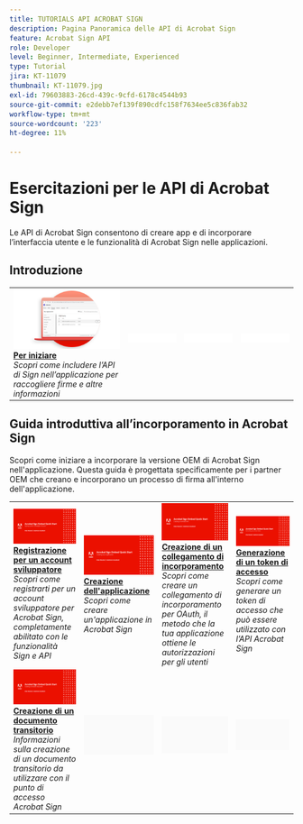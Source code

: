 ```yaml
---
title: TUTORIALS API ACROBAT SIGN
description: Pagina Panoramica delle API di Acrobat Sign
feature: Acrobat Sign API
role: Developer
level: Beginner, Intermediate, Experienced
type: Tutorial
jira: KT-11079
thumbnail: KT-11079.jpg
exl-id: 79603883-26cd-439c-9cfd-6178c4544b93
source-git-commit: e2debb7ef139f890cdfc158f7634ee5c836fab32
workflow-type: tm+mt
source-wordcount: '223'
ht-degree: 11%

---
```


# Esercitazioni per le API di Acrobat Sign

Le API di Acrobat Sign consentono di creare app e di incorporare l’interfaccia utente e le funzionalità di Acrobat Sign nelle applicazioni.

## Introduzione

<table style="table-layout:fixed">
<tr>
   <td>
    <a href="signapi.md">
      <img alt="Introduzione" src="assets/GSASAPI_thumb.png" />
    </a>
    <div>
    <a href="signapi.md"><strong>Per iniziare</strong></a>
    </div>
    <em>Scopri come includere l’API di Sign nell’applicazione per raccogliere firme e altre informazioni</em>
    <br>
  </td>
  <td>
    <img alt="Spaziatore" src="../assets/WhiteBanner_Placeholder.png" />
    <div>
    <br>
  </td>
  <td>
    <img alt="Spaziatore" src="../assets/WhiteBanner_Placeholder.png" />
    <div>
    <br>
  </td>
  <td>
    <img alt="Spaziatore" src="../assets/WhiteBanner_Placeholder.png" />
    <div>
    <br>
  </td>
</tr>
</table>

## Guida introduttiva all’incorporamento in Acrobat Sign

Scopri come iniziare a incorporare la versione OEM di Acrobat Sign nell&#39;applicazione. Questa guida è progettata specificamente per i partner OEM che creano e incorporano un processo di firma all&#39;interno dell&#39;applicazione.

<table style="table-layout:fixed">
<tr>
 <td>
   <a href="sign-up-developer-account.md">
      <img alt="Iscrizione a un account sviluppatore" src="assets/Signingup_1280.png" />
   </a>
    <div>
   <a href="sign-up-developer-account.md"><strong>Registrazione per un account sviluppatore</strong></a>
    </div>
    <em>Scopri come registrarti per un account sviluppatore per Acrobat Sign, completamente abilitato con le funzionalità Sign e API</em>
    <br>
  </td>
  <td>
   <a href="creating-your-application.md">
      <img alt="Creazione dell’applicazione" src="assets/Creatingyourapplication_1280.png" />
   </a>
    <div>
   <a href="creating-your-application.md"><strong>Creazione dell'applicazione</strong></a>
    </div>
    <em>Scopri come creare un'applicazione in Acrobat Sign</em>
    <br>
  </td>
   <td>
   <a href="creating-an-embed-link.md">
      <img alt="Creazione di un collegamento di incorporamento" src="assets/Creatinganembedlink_1280.png" />
   </a>
    <div>
   <a href="creating-an-embed-link.md"><strong>Creazione di un collegamento di incorporamento</strong></a>
    </div>
    <em>Scopri come creare un collegamento di incorporamento per OAuth, il metodo che la tua applicazione ottiene le autorizzazioni per gli utenti</em>
    <br>
  </td>
  <td>
   <a href="generating-an-access-token.md">
      <img alt="Generazione di un token di accesso" src="assets/Generatingyouraccesstoken_1280.png" />
   </a>
    <div>
   <a href="generating-an-access-token.md"><strong>Generazione di un token di accesso</strong></a>
    </div>
    <em>Scopri come generare un token di accesso che può essere utilizzato con l’API Acrobat Sign</em>
    <br>
  </td>
</tr>
<tr>
  <td>
   <a href="creating-a-transient-document.md">
      <img alt="Creazione di un documento transitorio" src="assets/Creatingatransientdocument_1280.png" />
   </a>
    <div>
   <a href="creating-a-transient-document.md"><strong>Creazione di un documento transitorio</strong></a>
    </div>
    <em>Informazioni sulla creazione di un documento transitorio da utilizzare con il punto di accesso Acrobat Sign</em>
    <br>
  </td>
  <td>
    <img alt="Spaziatore" src="../assets/GrayBanner_Placeholder.png" />
    <div>
    <br>
  </td>
   <td>
    <img alt="Spaziatore" src="../assets/GrayBanner_Placeholder.png" />
    <div>
    <br>
  </td>
  <td>
    <img alt="Spaziatore" src="../assets/GrayBanner_Placeholder.png" />
    <div>
    <br>
  </td>
</tr>
</table>
